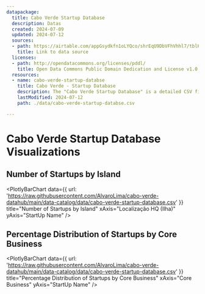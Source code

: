```yaml
---
datapackage:
  title: Cabo Verde Startup Database
  description: Datas
  created: 2024-07-09
  updated: 2024-07-12
  sources:
  - path: https://airtable.com/appGsydkfn1oLYQco/shrEqU9DbVFhVhhl7/tblKkPhhqZg8ROraG
    title: Link to data source
  licenses:
  - path: http://opendatacommons.org/licenses/pddl/
    title: Open Data Commons Public Domain Dedication and License v1.0
  resources:
  - name: cabo-verde-startup-databse
    title: Cabo Verde - Startup Database
    description: The "Cabo Verde Startup Database" is a detailed CSV file that showcases the startup ecosystem in Cabo Verde. It includes essential information about various startups, such as their names, headquarters locations, core business areas, websites, descriptions, business models, stages/types, and the powering entity (CVD). This database offers a concise snapshot of the innovative ventures across Cabo Verde's islands, making it a valuable resource for networking, research, and support. 
    lastModified: 2024-07-12
    path: ./data/cabo-verde-startup-databse.csv

---
```


# Cabo Verde Startup Database Visualizations

## Number of Startups by Island

<PlotlyBarChart
  data={{
    url: 'https://raw.githubusercontent.com/AlvaroLima/cabo-verde-datahub/main/data-catalog/data/cabo-verde-startup-database.csv'
  }}
  title="Number of Startups by Island"
  xAxis="Localização HQ (Ilha)"
  yAxis="StartUp Name"
/>

## Percentage Distribution of Startups by Core Business

<PlotlyBarChart
  data={{
    url: 'https://raw.githubusercontent.com/AlvaroLima/cabo-verde-datahub/main/data-catalog/data/cabo-verde-startup-database.csv'
  }}
  title="Percentage Distribution of Startups by Core Business"
  xAxis="Core Business"
  yAxis="StartUp Name"
/>